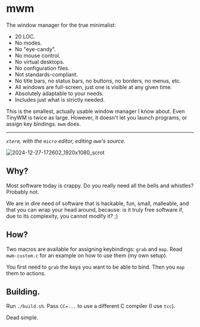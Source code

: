 # mwm

The window manager for the true minimalist:

- 20 LOC.
- No modes.
- No "eye-candy".
- No mouse control.
- No virtual desktops.
- No configuration files.
- Not standards-compliant.
- No title bars, no status bars, no buttons, no borders, no menus, etc.
- All windows are full-screen, just one is visible at any given time.
- Absolutely adaptable to your needs.
- Includes just what is strictly needed.

This is the smallest, actually usable window manager I know about. Even
TinyWM is twice as large. However, it doesn't let you launch programs, or
assign key bindings. `mwm` does.

---

_`xterm`, with the `micro` editor, editing `mwm`'s source._

![2024-12-27-172602_1920x1080_scrot](https://github.com/user-attachments/assets/a369645f-bb80-40fc-9658-0225583d8741)

## Why?

Most software today is crappy. Do you really need all the bells and whistles?
Probably not.

We are in dire need of software that is hackable, fun, small, malleable, and
that you can wrap your head around, because: is it truly free software if, due
to its complexity, you cannot modify it? ;)

## How?

Two macros are available for assigning keybindings: `grab` and `map`. Read
`mwm-custom.c` for an example on how to use them (my own setup).

You first need to `grab` the keys you want to be able to bind. Then you `map`
them to actions.

## Building.

Run `./build.sh`. Pass `CC=...` to use a different C compiler (I use `tcc`).

Dead simple.
